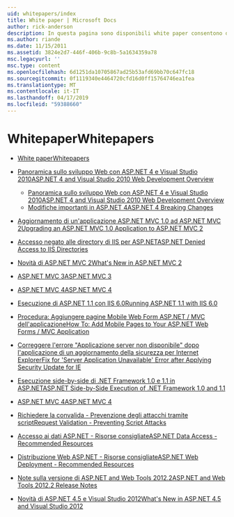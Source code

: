 ```yaml
---
uid: whitepapers/index
title: White paper | Microsoft Docs
author: rick-anderson
description: In questa pagina sono disponibili white paper consentono di installare e configurare ASP.NET di supporto per la scrittura di applicazioni ASP.NET sicure, veloci e flessibili.
ms.author: riande
ms.date: 11/15/2011
ms.assetid: 3824e2d7-446f-406b-9c8b-5a1634359a78
msc.legacyurl: ''
msc.type: content
ms.openlocfilehash: 6d1251da10705867ad25b53afd69bb70c647fc18
ms.sourcegitcommit: 0f1119340e4464720cfd16d0ff15764746ea1fea
ms.translationtype: MT
ms.contentlocale: it-IT
ms.lasthandoff: 04/17/2019
ms.locfileid: "59388660"
---
```

# <a name="whitepapers"></a><span data-ttu-id="7b7b2-103">Whitepaper</span><span class="sxs-lookup"><span data-stu-id="7b7b2-103">Whitepapers</span></span>

- [<span data-ttu-id="7b7b2-104">White paper</span><span class="sxs-lookup"><span data-stu-id="7b7b2-104">Whitepapers</span></span>](overview.md)
- [<span data-ttu-id="7b7b2-105">Panoramica sullo sviluppo Web con ASP.NET 4 e Visual Studio 2010</span><span class="sxs-lookup"><span data-stu-id="7b7b2-105">ASP.NET 4 and Visual Studio 2010 Web Development Overview</span></span>](aspnet4/index.md)

    - [<span data-ttu-id="7b7b2-106">Panoramica sullo sviluppo Web con ASP.NET 4 e Visual Studio 2010</span><span class="sxs-lookup"><span data-stu-id="7b7b2-106">ASP.NET 4 and Visual Studio 2010 Web Development Overview</span></span>](aspnet4/overview.md)
    - [<span data-ttu-id="7b7b2-107">Modifiche importanti in ASP.NET 4</span><span class="sxs-lookup"><span data-stu-id="7b7b2-107">ASP.NET 4 Breaking Changes</span></span>](aspnet4/breaking-changes.md)
- [<span data-ttu-id="7b7b2-108">Aggiornamento di un'applicazione ASP.NET MVC 1.0 ad ASP.NET MVC 2</span><span class="sxs-lookup"><span data-stu-id="7b7b2-108">Upgrading an ASP.NET MVC 1.0 Application to ASP.NET MVC 2</span></span>](aspnet-mvc2-upgrade-notes.md)
- [<span data-ttu-id="7b7b2-109">Accesso negato alle directory di IIS per ASP.NET</span><span class="sxs-lookup"><span data-stu-id="7b7b2-109">ASP.NET Denied Access to IIS Directories</span></span>](denied-access-to-iis-directories.md)
- [<span data-ttu-id="7b7b2-110">Novità di ASP.NET MVC 2</span><span class="sxs-lookup"><span data-stu-id="7b7b2-110">What's New in ASP.NET MVC 2</span></span>](what-is-new-in-aspnet-mvc.md)
- [<span data-ttu-id="7b7b2-111">ASP.NET MVC 3</span><span class="sxs-lookup"><span data-stu-id="7b7b2-111">ASP.NET MVC 3</span></span>](mvc3-release-notes.md)
- [<span data-ttu-id="7b7b2-112">ASP.NET MVC 4</span><span class="sxs-lookup"><span data-stu-id="7b7b2-112">ASP.NET MVC 4</span></span>](mvc4-beta-release-notes.md)
- [<span data-ttu-id="7b7b2-113">Esecuzione di ASP.NET 1.1 con IIS 6.0</span><span class="sxs-lookup"><span data-stu-id="7b7b2-113">Running ASP.NET 1.1 with IIS 6.0</span></span>](aspnet-and-iis6.md)
- [<span data-ttu-id="7b7b2-114">Procedura: Aggiungere pagine Mobile Web Form ASP.NET / MVC dell'applicazione</span><span class="sxs-lookup"><span data-stu-id="7b7b2-114">How To: Add Mobile Pages to Your ASP.NET Web Forms / MVC Application</span></span>](add-mobile-pages-to-your-aspnet-web-forms-mvc-application.md)
- [<span data-ttu-id="7b7b2-115">Correggere l'errore "Applicazione server non disponibile" dopo l'applicazione di un aggiornamento della sicurezza per Internet Explorer</span><span class="sxs-lookup"><span data-stu-id="7b7b2-115">Fix for 'Server Application Unavailable' Error after Applying Security Update for IE</span></span>](ms03-32-issue.md)
- [<span data-ttu-id="7b7b2-116">Esecuzione side-by-side di .NET Framework 1.0 e 1.1 in ASP.NET</span><span class="sxs-lookup"><span data-stu-id="7b7b2-116">ASP.NET Side-by-Side Execution of .NET Framework 1.0 and 1.1</span></span>](side-by-side-with-10.md)
- [<span data-ttu-id="7b7b2-117">ASP.NET MVC 4</span><span class="sxs-lookup"><span data-stu-id="7b7b2-117">ASP.NET MVC 4</span></span>](mvc4-release-notes.md)
- [<span data-ttu-id="7b7b2-118">Richiedere la convalida - Prevenzione degli attacchi tramite script</span><span class="sxs-lookup"><span data-stu-id="7b7b2-118">Request Validation - Preventing Script Attacks</span></span>](request-validation.md)
- [<span data-ttu-id="7b7b2-119">Accesso ai dati ASP.NET - Risorse consigliate</span><span class="sxs-lookup"><span data-stu-id="7b7b2-119">ASP.NET Data Access - Recommended Resources</span></span>](aspnet-data-access-content-map.md)
- [<span data-ttu-id="7b7b2-120">Distribuzione Web ASP.NET - Risorse consigliate</span><span class="sxs-lookup"><span data-stu-id="7b7b2-120">ASP.NET Web Deployment - Recommended Resources</span></span>](aspnet-web-deployment-content-map.md)
- [<span data-ttu-id="7b7b2-121">Note sulla versione di ASP.NET and Web Tools 2012.2</span><span class="sxs-lookup"><span data-stu-id="7b7b2-121">ASP.NET and Web Tools 2012.2 Release Notes</span></span>](aspnet-and-web-tools-20122-release-notes.md)
- [<span data-ttu-id="7b7b2-122">Novità di ASP.NET 4.5 e Visual Studio 2012</span><span class="sxs-lookup"><span data-stu-id="7b7b2-122">What's New in ASP.NET 4.5 and Visual Studio 2012</span></span>](whats-new-in-aspnet-45-and-visual-studio-2012.md)
